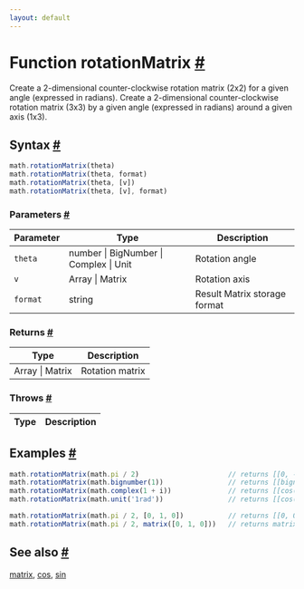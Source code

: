 ```yaml
---
layout: default
---
```


<!-- Note: This file is automatically generated from source code comments. Changes made in this file will be overridden. -->

<h1 id="function-rotationmatrix">Function rotationMatrix <a href="#function-rotationmatrix" title="Permalink">#</a></h1>

Create a 2-dimensional counter-clockwise rotation matrix (2x2) for a given angle (expressed in radians).
Create a 2-dimensional counter-clockwise rotation matrix (3x3) by a given angle (expressed in radians) around a given axis (1x3).


<h2 id="syntax">Syntax <a href="#syntax" title="Permalink">#</a></h2>

```js
math.rotationMatrix(theta)
math.rotationMatrix(theta, format)
math.rotationMatrix(theta, [v])
math.rotationMatrix(theta, [v], format)
```

<h3 id="parameters">Parameters <a href="#parameters" title="Permalink">#</a></h3>

Parameter | Type | Description
--------- | ---- | -----------
`theta` | number &#124; BigNumber &#124; Complex &#124; Unit | Rotation angle
`v` | Array &#124; Matrix | Rotation axis
`format` | string | Result Matrix storage format

<h3 id="returns">Returns <a href="#returns" title="Permalink">#</a></h3>

Type | Description
---- | -----------
Array &#124; Matrix | Rotation matrix


<h3 id="throws">Throws <a href="#throws" title="Permalink">#</a></h3>

Type | Description
---- | -----------


<h2 id="examples">Examples <a href="#examples" title="Permalink">#</a></h2>

```js
math.rotationMatrix(math.pi / 2)                      // returns [[0, -1], [1, 0]]
math.rotationMatrix(math.bignumber(1))                // returns [[bignumber(cos(1)), bignumber(-sin(1))], [bignumber(sin(1)), bignumber(cos(1))]]
math.rotationMatrix(math.complex(1 + i))              // returns [[cos(1 + i), -sin(1 + i)], [sin(1 + i), cos(1 + i)]]
math.rotationMatrix(math.unit('1rad'))                // returns [[cos(1), -sin(1)], [sin(1), cos(1)]]

math.rotationMatrix(math.pi / 2, [0, 1, 0])           // returns [[0, 0, 1], [0, 1, 0], [-1, 0, 0]]
math.rotationMatrix(math.pi / 2, matrix([0, 1, 0]))   // returns matrix([[0, 0, 1], [0, 1, 0], [-1, 0, 0]])

```


<h2 id="see-also">See also <a href="#see-also" title="Permalink">#</a></h2>

[matrix](matrix.html),
[cos](cos.html),
[sin](sin.html)
